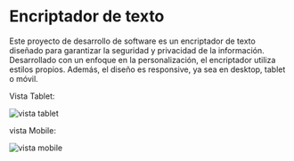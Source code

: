<h1>Encriptador de texto</h1>

Este proyecto de desarrollo de software es un encriptador de texto diseñado para garantizar la seguridad y privacidad de la información. Desarrollado con un enfoque en la personalización, el encriptador utiliza estilos propios. Además, el diseño es responsive, ya sea en desktop, tablet o móvil. 

Vista Tablet:

![vista tablet](https://github.com/user-attachments/assets/eefd53d3-96aa-49bf-856d-057c4f116eb0)

vista Mobile:

![vista mobile](https://github.com/user-attachments/assets/f63eb7d8-c9ef-4714-8db7-329228524246)
